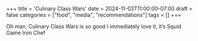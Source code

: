 +++
title = 'Culinary Class Wars'
date = 2024-11-03T11:00:00-07:00
draft = false
categories = ["food", "media", "recommendations"]
tags = []
+++

Oh man, Culinary Class Wars is so good I immediately love it, it’s Squid Game Iron Chef